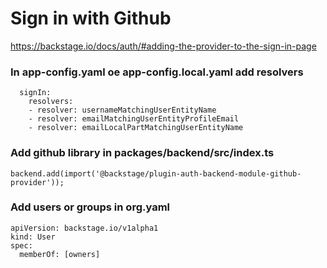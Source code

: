 # Sign in with Github

https://backstage.io/docs/auth/#adding-the-provider-to-the-sign-in-page

### In app-config.yaml oe app-config.local.yaml add resolvers


```
  signIn:
    resolvers:
    - resolver: usernameMatchingUserEntityName
    - resolver: emailMatchingUserEntityProfileEmail
    - resolver: emailLocalPartMatchingUserEntityName
```

### Add github library in packages/backend/src/index.ts

```
backend.add(import('@backstage/plugin-auth-backend-module-github-provider'));
```

### Add users or groups in org.yaml

```
apiVersion: backstage.io/v1alpha1
kind: User
spec:
  memberOf: [owners]
```